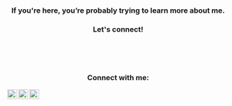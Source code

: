 <div background="white">
<div align="center">

</div>

<h3 align="center"> If you're here, you’re probably trying to learn more about me.</h3>
<div align="center">
<h3> Let's connect!</h3>

<br />
<br />
<br />

### Connect with me:

[<img style="background-color:#fff;" align="left" alt="codeSTACKr | Twitter" width="22px" src="https://cdn.jsdelivr.net/npm/simple-icons@v3/icons/twitter.svg" />][twitter]
[<img style="background-color:#fff;" align="left" alt="codeSTACKr | LinkedIn" width="22px" src="https://cdn.jsdelivr.net/npm/simple-icons@v3/icons/linkedin.svg" />][linkedin]
[<img style="background-color:#fff;" align="left" alt="codeSTACKr | Instagram" width="22px" src="https://cdn.jsdelivr.net/npm/simple-icons@v3/icons/instagram.svg" />][instagram]

<br />

[twitter]: https://twitter.com/safwan_tpba
[instagram]: https://www.instagram.com/safwantaliparamba/
[linkedin]: https://www.linkedin.com/in/safwan-taliparamba/

 </div>

<div>
<div/>